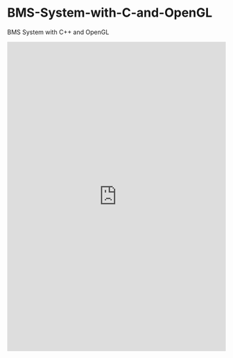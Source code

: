 # BMS-System-with-C-and-OpenGL
BMS System with C++ and OpenGL

<div>
  <div style="position:relative;padding-top:141.3%;">
    <iframe src="https://drive.google.com/viewerng/viewer?embedded=true&url=https://raw.githubusercontent.com/lalishansh/BMS-System-with-C-and-OpenGL/main/ProjectReportDs.pdf" frameborder="0" allowfullscreen
      style="position:absolute;top:0;left:0;width:100%;height:100%;"></iframe>
  </div>
</div>
